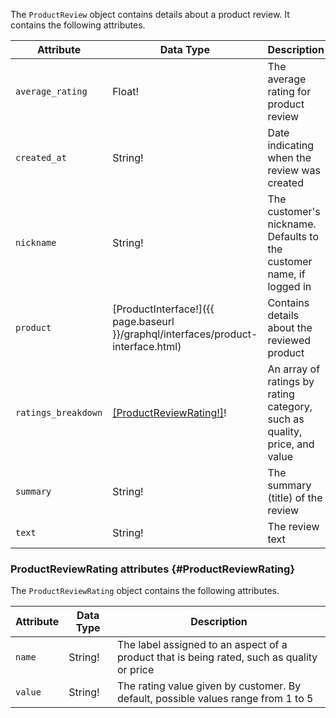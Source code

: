 The `ProductReview` object contains details about a product review. It contains the following attributes.

Attribute |  Data Type | Description
--- | --- | ---
`average_rating` | Float! | The average rating for product review
`created_at` | String! | Date indicating when the review was created
`nickname` | String! | The customer's nickname. Defaults to the customer name, if logged in
`product` | [ProductInterface!]({{ page.baseurl }}/graphql/interfaces/product-interface.html)| Contains details about the reviewed product
`ratings_breakdown` | [[ProductReviewRating!]](#ProductReviewRating)! | An array of ratings by rating category, such as quality, price, and value
`summary` | String! | The summary (title) of the review
`text` | String! | The review text

### ProductReviewRating attributes {#ProductReviewRating}

The `ProductReviewRating` object contains the following attributes.

Attribute |  Data Type | Description
--- | --- | ---
`name` | String! | The label assigned to an aspect of a product that is being rated, such as quality or price
`value` | String! | The rating value given by customer. By default, possible values range from 1 to 5
